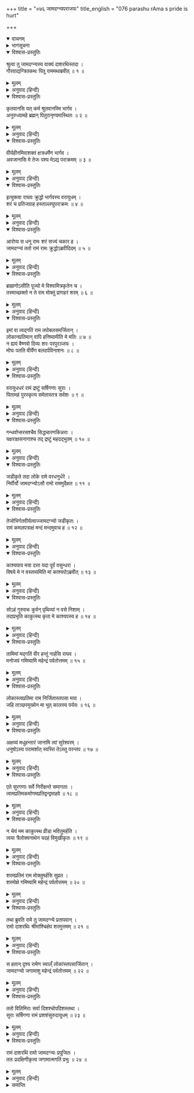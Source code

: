 +++
title = "०७६ जामदग्न्यपराजयः"
title_english = "076 parashu rAma s pride is hurt"

+++
<details open><summary>वाचनम्</summary>
<div caption="श्रीराम-हरिसीताराममूर्ति-घनपाठिभ्यां वचनम्" class="audioEmbed" src="https://archive.org/download/Ramayana-recitation-Sriram-harisItArAmamUrti-Ghanapaati-v2/Kanda_1/Kanda_1_BK-076-Jaama_Dagnya_Parajayaha.mp3"></div>
</details>

<details><summary>भागसूचना</summary>

76. श्रीरामका वैष्णव-धनुषको चढ़ाकर अमोघ बाणके द्वारा परशुरामके तपःप्राप्त पुण्यलोकोंका नाश करना तथा परशुरामका महेन्द्रपर्वतको लौट जाना
</details>

<details open><summary>विश्वास-प्रस्तुतिः</summary>

श्रुत्वा तु जामदग्न्यस्य वाक्यं दाशरथिस्तदा ।  
गौरवाद्यन्त्रितकथः पितू राममथाब्रवीत् ॥ १ ॥
</details>

<details><summary>मूलम्</summary>

श्रुत्वा तु जामदग्न्यस्य वाक्यं दाशरथिस्तदा ।  
गौरवाद्यन्त्रितकथः पितू राममथाब्रवीत् ॥ १ ॥
</details>

<details><summary>अनुवाद (हिन्दी)</summary>

दशरथनन्दन श्रीरामचन्द्रजी अपने पिताके गौरवका ध्यान रखकर संकोचवश वहाँ कुछ बोल नहीं रहे थे, परंतु जमदग्निकुमार परशुरामजीकी उपर्युक्त बात सुनकर उस समय वे मौन न रह सके । उन्होंने परशुरामजीसे कहा—
</details>

<details open><summary>विश्वास-प्रस्तुतिः</summary>

कृतवानसि यत् कर्म श्रुतवानस्मि भार्गव ।  
अनुरुध्यामहे ब्रह्मन् पितुरानृण्यमास्थितः ॥ २ ॥
</details>

<details><summary>मूलम्</summary>

कृतवानसि यत् कर्म श्रुतवानस्मि भार्गव ।  
अनुरुध्यामहे ब्रह्मन् पितुरानृण्यमास्थितः ॥ २ ॥
</details>

<details><summary>अनुवाद (हिन्दी)</summary>

‘भृगुनन्दन! ब्रह्मन्! आपने पिताके ऋणसे ऊऋण होनेकी—पिताके मारनेवालेका वध करके वैरका बदला चुकानेकी भावना लेकर जो क्षत्रिय-संहाररूपी कर्म किया है, उसे मैंने सुना है और हमलोग आपके उस कर्मका अनुमोदन भी करते हैं (क्योंकि वीर पुरुष वैरका प्रतिशोध लेते ही हैं) ॥ २ ॥
</details>

<details open><summary>विश्वास-प्रस्तुतिः</summary>

वीर्यहीनमिवाशक्तं क्षत्रधर्मेण भार्गव ।  
अवजानासि मे तेजः पश्य मेऽद्य पराक्रमम् ॥ ३ ॥
</details>

<details><summary>मूलम्</summary>

वीर्यहीनमिवाशक्तं क्षत्रधर्मेण भार्गव ।  
अवजानासि मे तेजः पश्य मेऽद्य पराक्रमम् ॥ ३ ॥
</details>

<details><summary>अनुवाद (हिन्दी)</summary>

‘भार्गव! मैं क्षत्रियधर्मसे युक्त हूँ (इसीलिये आप ब्राह्मण-देवताके समक्ष विनीत रहकर कुछ बोल नहीं रहा हूँ) तो भी आप मुझे पराक्रमहीन और असमर्थ-सा मानकर मेरा तिरस्कार कर रहे हैं । अच्छा, अब मेरा तेज और पराक्रम देखिये’ ॥ ३ ॥
</details>

<details open><summary>विश्वास-प्रस्तुतिः</summary>

इत्युक्त्वा राघवः क्रुद्धो भार्गवस्य वरायुधम् ।  
शरं च प्रतिजग्राह हस्ताल्लघुपराक्रमः ॥ ४ ॥
</details>

<details><summary>मूलम्</summary>

इत्युक्त्वा राघवः क्रुद्धो भार्गवस्य वरायुधम् ।  
शरं च प्रतिजग्राह हस्ताल्लघुपराक्रमः ॥ ४ ॥
</details>

<details><summary>अनुवाद (हिन्दी)</summary>

ऐसा कहकर शीघ्र पराक्रम करनेवाले श्रीरामचन्द्रजीने कुपित हो परशुरामजीके हाथसे वह उत्तम धनुष और बाण ले लिया (साथ ही उनसे अपनी वैष्णवी शक्तिको भी वापस ले लिया) ॥ ४ ॥
</details>

<details open><summary>विश्वास-प्रस्तुतिः</summary>

आरोप्य स धनू रामः शरं सज्यं चकार ह ।  
जामदग्न्यं ततो रामं रामः क्रुद्धोऽब्रवीदिदम् ॥ ५ ॥
</details>

<details><summary>मूलम्</summary>

आरोप्य स धनू रामः शरं सज्यं चकार ह ।  
जामदग्न्यं ततो रामं रामः क्रुद्धोऽब्रवीदिदम् ॥ ५ ॥
</details>

<details><summary>अनुवाद (हिन्दी)</summary>

उस धनुषको चढ़ाकर श्रीरामने उसकी प्रत्यञ्चापर बाण रखा, फिर कुपित होकर उन्होंने जमदग्निकुमार परशुरामजीसे इस प्रकार कहा— ॥ ५ ॥
</details>

<details open><summary>विश्वास-प्रस्तुतिः</summary>

ब्राह्मणोऽसीति पूज्यो मे विश्वामित्रकृतेन च ।  
तस्माच्छक्तो न ते राम मोक्तुं प्राणहरं शरम् ॥ ६ ॥
</details>

<details><summary>मूलम्</summary>

ब्राह्मणोऽसीति पूज्यो मे विश्वामित्रकृतेन च ।  
तस्माच्छक्तो न ते राम मोक्तुं प्राणहरं शरम् ॥ ६ ॥
</details>

<details><summary>अनुवाद (हिन्दी)</summary>

‘(भृगुनन्दन) राम! आप ब्राह्मण होनेके नाते मेरे पूज्य हैं तथा विश्वामित्रजीके साथ भी आपका सम्बन्ध है—इन सब कारणोंसे मैं इस प्राण-संहारक बाणको आपके शरीरपर नहीं छोड़ सकता ॥ ६ ॥
</details>

<details open><summary>विश्वास-प्रस्तुतिः</summary>

इमां वा त्वद‍्गतिं राम तपोबलसमर्जितान् ।  
लोकानप्रतिमान् वापि हनिष्यामीति मे मतिः ॥ ७ ॥  
न ह्ययं वैष्णवो दिव्यः शरः परपुरञ्जयः ।  
मोघः पतति वीर्येण बलदर्पविनाशनः ॥ ८ ॥
</details>

<details><summary>मूलम्</summary>

इमां वा त्वद‍्गतिं राम तपोबलसमर्जितान् ।  
लोकानप्रतिमान् वापि हनिष्यामीति मे मतिः ॥ ७ ॥  
न ह्ययं वैष्णवो दिव्यः शरः परपुरञ्जयः ।  
मोघः पतति वीर्येण बलदर्पविनाशनः ॥ ८ ॥
</details>

<details><summary>अनुवाद (हिन्दी)</summary>

‘राम! मेरा विचार है कि आपको जो सर्वत्र शीघ्रतापूर्वक आने-जानेकी शक्ति प्राप्त हुई है उसे अथवा आपने अपने तपोबलसे जिन अनुपम पुण्यलोकोंको प्राप्त किया है उन्हींको नष्ट कर डालूँ; क्योंकि अपने पराक्रमसे विपक्षीके बलके घमंडको चूर कर देनेवाला यह दिव्य वैष्णव बाण, जो शत्रुओंकी नगरीपर विजय दिलानेवाला है, कभी निष्फल नहीं जाता है’ ॥ ७-८ ॥
</details>

<details open><summary>विश्वास-प्रस्तुतिः</summary>

वरायुधधरं रामं द्रष्टुं सर्षिगणाः सुराः ।  
पितामहं पुरस्कृत्य समेतास्तत्र सर्वशः ॥ ९ ॥
</details>

<details><summary>मूलम्</summary>

वरायुधधरं रामं द्रष्टुं सर्षिगणाः सुराः ।  
पितामहं पुरस्कृत्य समेतास्तत्र सर्वशः ॥ ९ ॥
</details>

<details><summary>अनुवाद (हिन्दी)</summary>

उस समय उस उत्तम धनुष और बाणको धारण करके खड़े हुए श्रीरामचन्द्रजीको देखनेके लिये सम्पूर्ण देवता और ऋषि ब्रह्माजीको आगे करके वहाँ एकत्र हो गये ॥ ९ ॥
</details>

<details open><summary>विश्वास-प्रस्तुतिः</summary>

गन्धर्वाप्सरसश्चैव सिद्धचारणकिन्नराः ।  
यक्षराक्षसनागाश्च तद् द्रष्टुं महदद्भुतम् ॥ १० ॥
</details>

<details><summary>मूलम्</summary>

गन्धर्वाप्सरसश्चैव सिद्धचारणकिन्नराः ।  
यक्षराक्षसनागाश्च तद् द्रष्टुं महदद्भुतम् ॥ १० ॥
</details>

<details><summary>अनुवाद (हिन्दी)</summary>

गन्धर्व, अप्सराएँ, सिद्ध, चारण, किन्नर, यक्ष, राक्षस और नाग भी उस अत्यन्त अद्भुत दृश्यको देखनेके लिये वहाँ आ पहुँचे ॥ १० ॥
</details>

<details open><summary>विश्वास-प्रस्तुतिः</summary>

जडीकृते तदा लोके रामे वरधनुर्धरे ।  
निर्वीर्यो जामदग्न्योऽसौ रामो राममुदैक्षत ॥ ११ ॥
</details>

<details><summary>मूलम्</summary>

जडीकृते तदा लोके रामे वरधनुर्धरे ।  
निर्वीर्यो जामदग्न्योऽसौ रामो राममुदैक्षत ॥ ११ ॥
</details>

<details><summary>अनुवाद (हिन्दी)</summary>

जब श्रीरामचन्द्रजीने वह श्रेष्ठ धनुष हाथमें ले लिया, उस समय सब लोग आश्चर्यसे जडवत् हो गये । (परशुरामजीका वैष्णव तेज निकलकर श्रीरामचन्द्रजीमें मिल गया । इसलिये) वीर्यहीन हुए जमदग्निकुमार रामने दशरथनन्दन श्रीरामकी ओर देखा ॥ ११ ॥
</details>

<details open><summary>विश्वास-प्रस्तुतिः</summary>

तेजोभिर्गतवीर्यत्वाज्जामदग्न्यो जडीकृतः ।  
रामं कमलपत्राक्षं मन्दं मन्दमुवाच ह ॥ १२ ॥
</details>

<details><summary>मूलम्</summary>

तेजोभिर्गतवीर्यत्वाज्जामदग्न्यो जडीकृतः ।  
रामं कमलपत्राक्षं मन्दं मन्दमुवाच ह ॥ १२ ॥
</details>

<details><summary>अनुवाद (हिन्दी)</summary>

तेज निकल जानेसे वीर्यहीन हो जानेके कारण जडवत् बने हुए जमदग्निकुमार परशुरामने कमलनयन श्रीरामसे धीरे-धीरे कहा— ॥ १२ ॥
</details>

<details open><summary>विश्वास-प्रस्तुतिः</summary>

काश्यपाय मया दत्ता यदा पूर्वं वसुन्धरा ।  
विषये मे न वस्तव्यमिति मां काश्यपोऽब्रवीत् ॥ १३ ॥
</details>

<details><summary>मूलम्</summary>

काश्यपाय मया दत्ता यदा पूर्वं वसुन्धरा ।  
विषये मे न वस्तव्यमिति मां काश्यपोऽब्रवीत् ॥ १३ ॥
</details>

<details><summary>अनुवाद (हिन्दी)</summary>

‘रघुनन्दन! पूर्वकालमें मैंने कश्यपजीको जब यह पृथिवी दान की थी, तब उन्होंने मुझसे कहा था कि ‘तुम्हें मेरे राज्यमें नहीं रहना चाहिये’ ॥ १३ ॥
</details>

<details open><summary>विश्वास-प्रस्तुतिः</summary>

सोऽहं गुरुवचः कुर्वन् पृथिव्यां न वसे निशाम् ।  
तदाप्रभृति काकुत्स्थ कृता मे काश्यपस्य ह ॥ १४ ॥
</details>

<details><summary>मूलम्</summary>

सोऽहं गुरुवचः कुर्वन् पृथिव्यां न वसे निशाम् ।  
तदाप्रभृति काकुत्स्थ कृता मे काश्यपस्य ह ॥ १४ ॥
</details>

<details><summary>अनुवाद (हिन्दी)</summary>

‘ककुत्स्थकुलनन्दन! तभीसे अपने गुरु कश्यपजीकी इस आज्ञाका पालन करता हुआ मैं कभी रातमें पृथिवीपर नहीं निवास करता हूँ; क्योंकि यह बात सर्वविदित है कि मैंने कश्यपके सामने रातको पृथिवीपर न रहनेकी प्रतिज्ञा कर रखी है ॥ १४ ॥
</details>

<details open><summary>विश्वास-प्रस्तुतिः</summary>

तामिमां मद‍्गतिं वीर हन्तुं नार्हसि राघव ।  
मनोजवं गमिष्यामि महेन्द्रं पर्वतोत्तमम् ॥ १५ ॥
</details>

<details><summary>मूलम्</summary>

तामिमां मद‍्गतिं वीर हन्तुं नार्हसि राघव ।  
मनोजवं गमिष्यामि महेन्द्रं पर्वतोत्तमम् ॥ १५ ॥
</details>

<details><summary>अनुवाद (हिन्दी)</summary>

‘इसलिये वीर राघव! आप मेरी इस गमनशक्तिको नष्ट न करें । मैं मनके समान वेगसे अभी महेन्द्र नामक श्रेष्ठ पर्वतपर चला जाऊँगा ॥ १५ ॥
</details>

<details open><summary>विश्वास-प्रस्तुतिः</summary>

लोकास्त्वप्रतिमा राम निर्जितास्तपसा मया ।  
जहि ताञ्छरमुख्येन मा भूत् कालस्य पर्ययः ॥ १६ ॥
</details>

<details><summary>मूलम्</summary>

लोकास्त्वप्रतिमा राम निर्जितास्तपसा मया ।  
जहि ताञ्छरमुख्येन मा भूत् कालस्य पर्ययः ॥ १६ ॥
</details>

<details><summary>अनुवाद (हिन्दी)</summary>

‘परंतु श्रीराम! मैंने अपनी तपस्यासे जिन अनुपम लोकोंपर विजय पायी है, उन्हींको आप इस श्रेष्ठ बाणसे नष्ट कर दें; अब इसमें विलम्ब नहीं होना चाहिये ॥ १६ ॥
</details>

<details open><summary>विश्वास-प्रस्तुतिः</summary>

अक्षय्यं मधुहन्तारं जानामि त्वां सुरेश्वरम् ।  
धनुषोऽस्य परामर्शात् स्वस्ति तेऽस्तु परन्तप ॥ १७ ॥
</details>

<details><summary>मूलम्</summary>

अक्षय्यं मधुहन्तारं जानामि त्वां सुरेश्वरम् ।  
धनुषोऽस्य परामर्शात् स्वस्ति तेऽस्तु परन्तप ॥ १७ ॥
</details>

<details><summary>अनुवाद (हिन्दी)</summary>

‘शत्रुओंको संताप देनेवाले वीर! आपने जो इस धनुषको चढ़ा दिया, इससे मुझे निश्चितरूपसे ज्ञात हो गया कि आप मधु दैत्यको मारनेवाले अविनाशी देवेश्वर विष्णु हैं । आपका कल्याण हो ॥ १७ ॥
</details>

<details open><summary>विश्वास-प्रस्तुतिः</summary>

एते सुरगणाः सर्वे निरीक्षन्ते समागताः ।  
त्वामप्रतिमकर्माणमप्रतिद्वन्द्वमाहवे ॥ १८ ॥
</details>

<details><summary>मूलम्</summary>

एते सुरगणाः सर्वे निरीक्षन्ते समागताः ।  
त्वामप्रतिमकर्माणमप्रतिद्वन्द्वमाहवे ॥ १८ ॥
</details>

<details><summary>अनुवाद (हिन्दी)</summary>

‘ये सब देवता एकत्र होकर आपकी ओर देख रहे हैं । आपके कर्म अनुपम हैं; युद्धमें आपका सामना करनेवाला दूसरा कोई नहीं है ॥ १८ ॥
</details>

<details open><summary>विश्वास-प्रस्तुतिः</summary>

न चेयं मम काकुत्स्थ व्रीडा भवितुमर्हति ।  
त्वया त्रैलोक्यनाथेन यदहं विमुखीकृतः ॥ १९ ॥
</details>

<details><summary>मूलम्</summary>

न चेयं मम काकुत्स्थ व्रीडा भवितुमर्हति ।  
त्वया त्रैलोक्यनाथेन यदहं विमुखीकृतः ॥ १९ ॥
</details>

<details><summary>अनुवाद (हिन्दी)</summary>

‘ककुत्स्थकुलभूषण! आपके सामने जो मेरी असमर्थता प्रकट हुई—यह मेरे लिये लज्जाजनक नहीं हो सकती; क्योंकि आप त्रिलोकीनाथ श्रीहरिने मुझे पराजित किया है ॥ १९ ॥
</details>

<details open><summary>विश्वास-प्रस्तुतिः</summary>

शरमप्रतिमं राम मोक्तुमर्हसि सुव्रत ।  
शरमोक्षे गमिष्यामि महेन्द्रं पर्वतोत्तमम् ॥ २० ॥
</details>

<details><summary>मूलम्</summary>

शरमप्रतिमं राम मोक्तुमर्हसि सुव्रत ।  
शरमोक्षे गमिष्यामि महेन्द्रं पर्वतोत्तमम् ॥ २० ॥
</details>

<details><summary>अनुवाद (हिन्दी)</summary>

‘उत्तम व्रतका पालन करनेवाले श्रीराम! अब आप अपना अनुपम बाण छोड़िये; इसके छूटनेके बाद ही मैं श्रेष्ठ महेन्द्र पर्वतपर जाऊँगा’ ॥ २० ॥
</details>

<details open><summary>विश्वास-प्रस्तुतिः</summary>

तथा ब्रुवति रामे तु जामदग्न्ये प्रतापवान् ।  
रामो दाशरथिः श्रीमांश्चिक्षेप शरमुत्तमम् ॥ २१ ॥
</details>

<details><summary>मूलम्</summary>

तथा ब्रुवति रामे तु जामदग्न्ये प्रतापवान् ।  
रामो दाशरथिः श्रीमांश्चिक्षेप शरमुत्तमम् ॥ २१ ॥
</details>

<details><summary>अनुवाद (हिन्दी)</summary>

जमदग्निनन्दन परशुरामजीके ऐसा कहनेपर प्रतापी दशरथनन्दन श्रीमान् रामचन्द्रजीने वह उत्तम बाण छोड़ दिया ॥ २१ ॥
</details>

<details open><summary>विश्वास-प्रस्तुतिः</summary>

स हतान् दृश्य रामेण स्वाल्ँ लोकांस्तपसार्जितान् ।  
जामदग्न्यो जगामाशु महेन्द्रं पर्वतोत्तमम् ॥ २२ ॥
</details>

<details><summary>मूलम्</summary>

स हतान् दृश्य रामेण स्वाल्ँ लोकांस्तपसार्जितान् ।  
जामदग्न्यो जगामाशु महेन्द्रं पर्वतोत्तमम् ॥ २२ ॥
</details>

<details><summary>अनुवाद (हिन्दी)</summary>

अपनी तपस्याद्वारा उपार्जित किये हुए पुण्यलोकोंको श्रीरामचन्द्रजीके चलाये हुए उस बाणसे नष्ट हुआ देखकर परशुरामजी शीघ्र ही उत्तम महेन्द्र पर्वतपर चले गये ॥ २२ ॥
</details>

<details open><summary>विश्वास-प्रस्तुतिः</summary>

ततो वितिमिराः सर्वा दिशश्चोपदिशस्तथा ।  
सुराः सर्षिगणा रामं प्रशशंसुरुदायुधम् ॥ २३ ॥
</details>

<details><summary>मूलम्</summary>

ततो वितिमिराः सर्वा दिशश्चोपदिशस्तथा ।  
सुराः सर्षिगणा रामं प्रशशंसुरुदायुधम् ॥ २३ ॥
</details>

<details><summary>अनुवाद (हिन्दी)</summary>

उनके जाते ही समस्त दिशाओं तथा उपदिशाओंका अन्धकार दूर हो गया । उस समय ऋषियोंसहित देवता उत्तम आयुधधारी श्रीरामकी भूरि-भूरि प्रशंसा करने लगे ॥
</details>

<details open><summary>विश्वास-प्रस्तुतिः</summary>

रामं दाशरथिं रामो जामदग्न्यः प्रपूजितः ।  
ततः प्रदक्षिणीकृत्य जगामात्मगतिं प्रभुः ॥ २४ ॥
</details>

<details><summary>मूलम्</summary>

रामं दाशरथिं रामो जामदग्न्यः प्रपूजितः ।  
ततः प्रदक्षिणीकृत्य जगामात्मगतिं प्रभुः ॥ २४ ॥
</details>

<details><summary>अनुवाद (हिन्दी)</summary>

तदनन्तर दशरथनन्दन श्रीरामने जमदग्निकुमार परशुरामका पूजन किया । उनसे पूजित हो प्रभावशाली परशुराम दशरथकुमार श्रीरामकी परिक्रमा करके अपने स्थानको चले गये ॥ २४ ॥
</details>

<details><summary>समाप्तिः</summary>

इत्यार्षे श्रीमद्रामायणे वाल्मीकीये आदिकाव्ये बालकाण्डे षट्सप्ततितमः सर्गः ॥ ७६ ॥  
इस प्रकार श्रीवाल्मीकिनिर्मित आर्षरामायण आदिकाव्यके बालकाण्डमें छिहत्तरवाँ सर्ग पूरा हुआ ॥ ७६ ॥
</details>

